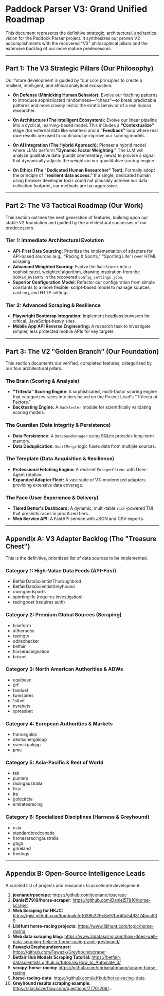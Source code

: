 # Paddock Parser V3: Grand Unified Roadmap

This document represents the definitive strategic, architectural, and tactical vision for the Paddock Parser project. It synthesizes our proven V2 accomplishments with the recovered "V3" philosophical pillars and the extensive backlog of our more mature predecessors.

---

## Part 1: The V3 Strategic Pillars (Our Philosophy)

Our future development is guided by four core principles to create a resilient, intelligent, and ethical analytical ecosystem.

*   **On Defense (Mimicking Human Behavior):** Evolve our fetching patterns to introduce sophisticated randomness—"chaos"—to break predictable patterns and more closely mimic the erratic behavior of a real human researcher.

*   **On Architecture (The Intelligent Ecosystem):** Evolve our linear pipeline into a cyclical, learning-based model. This includes a **"Contextualize"** stage (for external data like weather) and a **"Feedback"** loop where real race results are used to continuously improve our scoring models.

*   **On AI Integration (The Hybrid Approach):** Pioneer a hybrid model where LLMs perform **"Dynamic Factor Weighting."** The LLM will analyze qualitative data (pundit commentary, news) to provide a signal that dynamically adjusts the weights in our quantitative scoring engine.

*   **On Ethics (The "Dedicated Human Researcher" Test):** Formally adopt the principle of **"resilient data access."** If a single, dedicated human using browser developer tools could not plausibly achieve our data collection footprint, our methods are too aggressive.

---

## Part 2: The V3 Tactical Roadmap (Our Work)

This section outlines the next generation of features, building upon our stable V2 foundation and guided by the architectural successes of our predecessors.

### Tier 1: Immediate Architectural Evolution
*   **API-First Data Sourcing:** Prioritize the implementation of adapters for API-based sources (e.g., "Racing & Sports," "Sporting Life") over HTML scraping.
*   **Advanced Weighted Scoring:** Evolve the `RaceScorer` into a sophisticated, weighted algorithm, drawing inspiration from the `SCORER_WEIGHTS` in the recovered `config_settings.json`.
*   **Superior Configuration Model:** Refactor our configuration from simple constants to a more flexible, script-based model to manage sources, caching, and HTTP settings.

### Tier 2: Advanced Scraping & Resilience
*   **Playwright Bootstrap Integration:** Implement headless browsers for critical, JavaScript-heavy sites.
*   **Mobile App API Reverse Engineering:** A research task to investigate simpler, less protected mobile APIs for key targets.

---

## Part 3: The V2 "Golden Branch" (Our Foundation)
This section documents our verified, completed features, categorized by our four architectural pillars.

### The Brain (Scoring & Analysis)
*   **"Trifecta" Scoring Engine:** A sophisticated, multi-factor scoring engine that categorizes races into tiers based on the Project Lead's "Trifecta of Factors."
*   **Backtesting Engine:** A `Backtester` module for scientifically validating scoring models.

### The Guardian (Data Integrity & Persistence)
*   **Data Persistence:** A `DatabaseManager` using SQLite provides long-term memory.
*   **Data Deduplication:** `SmartMerge` logic fuses data from multiple sources.

### The Template (Data Acquisition & Resilience)
*   **Professional Fetching Engine:** A resilient `ForagerClient` with User-Agent rotation.
*   **Expanded Adapter Fleet:** A vast suite of V3-modernized adapters providing extensive data coverage.

### The Face (User Experience & Delivery)
*   **Tiered Bettor's Dashboard:** A dynamic, multi-table `rich`-powered TUI that presents races in prioritized tiers.
*   **Web Service API:** A FastAPI service with JSON and CSV exports.

---

## Appendix A: V3 Adapter Backlog (The "Treasure Chest")

This is the definitive, prioritized list of data sources to be implemented.

### Category 1: High-Value Data Feeds (API-First)
*   BetfairDataScientistThoroughbred
*   BetfairDataScientistGreyhound
*   racingandsports
*   sportinglife (requires investigation)
*   racingpost (requires auth)

### Category 2: Premium Global Sources (Scraping)
*   timeform
*   attheraces
*   racingtv
*   oddschecker
*   betfair
*   horseracingnation
*   brisnet

### Category 3: North American Authorities & ADWs
*   equibase
*   drf
*   fanduel
*   twinspires
*   1stbet
*   nyrabets
*   xpressbet

### Category 4: European Authorities & Markets
*   francegalop
*   deutschergalopp
*   svenskgalopp
*   pmu

### Category 5: Asia-Pacific & Rest of World
*   tab
*   punters
*   racingaustralia
*   hkjc
*   jra
*   goldcircle
*   emiratesracing

### Category 6: Specialized Disciplines (Harness & Greyhound)
*   usta
*   standardbredcanada
*   harnessracingaustralia
*   gbgb
*   grireland
*   thedogs

---

## Appendix B: Open-Source Intelligence Leads

A curated list of projects and resources to accelerate development.

1.  **joenano/rpscrape:** https://github.com/joenano/rpscrape
2.  **Daniel57910/horse-scraper:** https://github.com/Daniel57910/horse-scraper
3.  **Web Scraping for HKJC:** https://gist.github.com/tomfoolc/ef039b229c8e97bd40c5493174bca839
4.  **LibHunt horse-racing projects:** https://www.libhunt.com/topic/horse-racing
5.  **Web data scraping blog:** https://www.3idatascing.com/how-does-web-data-scraping-help-in-horse-racing-and-greyhound/
6.  **Fawazk/Greyhoundscraper:** https://github.com/Fawazk/Greyhoundscraper
7.  **Betfair Hub Models Scraping Tutorial:** https://betfair-datascientists.github.io/tutorials/How_to_Automate_3/
8.  **scrapy-horse-racing:** https://github.com/chrismattmann/scrapy-horse-racing
9.  **horse-racing-data:** https://github.com/jeffkub/horse-racing-data
10. **Greyhound results scraping example:** https://stackoverflow.com/questions/77761268/...
